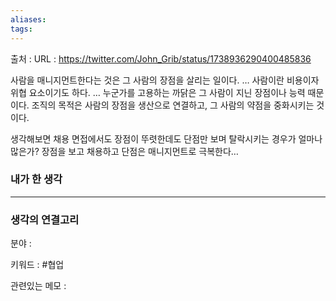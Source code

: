 ```yaml
---
aliases: 
tags:
---
```

출처 : 
URL : https://twitter.com/John_Grib/status/1738936290400485836


사람을 매니지먼트한다는 것은 그 사람의 장점을 살리는 일이다. … 사람이란 비용이자 위협 요소이기도 하다. … 누군가를 고용하는 까닭은 그 사람이 지닌 장점이나 능력 때문이다. 조직의 목적은 사람의 장점을 생산으로 연결하고, 그 사람의 약점을 중화시키는 것이다.

생각해보면 채용 면접에서도 장점이 뚜렷한데도 단점만 보며 탈락시키는 경우가 얼마나 많은가?
장점을 보고 채용하고 단점은 매니지먼트로 극복한다…
### 내가 한 생각

---
### 생각의 연결고리
분야 : 

키워드 : #협업


관련있는 메모 : 
